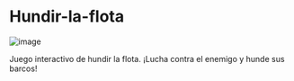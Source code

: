 # Hundir-la-flota
![image](https://github.com/user-attachments/assets/b85c7486-47e8-4921-aaaa-6fcb442d5693)

Juego interactivo de hundir la flota.
¡Lucha contra el enemigo y hunde sus barcos!
